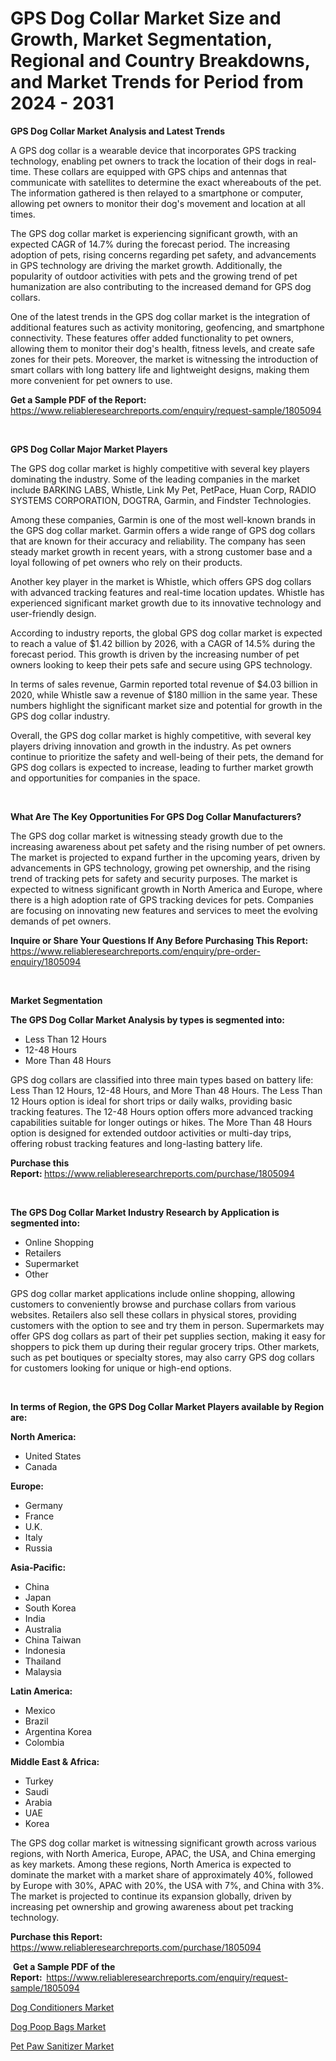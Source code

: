 <p><h1>GPS Dog Collar Market Size and Growth, Market Segmentation, Regional and Country Breakdowns, and Market Trends for Period from 2024 -  2031</h1></p><p><strong>GPS Dog Collar Market Analysis and Latest Trends</strong></p>
<p><p>A GPS dog collar is a wearable device that incorporates GPS tracking technology, enabling pet owners to track the location of their dogs in real-time. These collars are equipped with GPS chips and antennas that communicate with satellites to determine the exact whereabouts of the pet. The information gathered is then relayed to a smartphone or computer, allowing pet owners to monitor their dog's movement and location at all times.</p><p>The GPS dog collar market is experiencing significant growth, with an expected CAGR of 14.7% during the forecast period. The increasing adoption of pets, rising concerns regarding pet safety, and advancements in GPS technology are driving the market growth. Additionally, the popularity of outdoor activities with pets and the growing trend of pet humanization are also contributing to the increased demand for GPS dog collars.</p><p>One of the latest trends in the GPS dog collar market is the integration of additional features such as activity monitoring, geofencing, and smartphone connectivity. These features offer added functionality to pet owners, allowing them to monitor their dog's health, fitness levels, and create safe zones for their pets. Moreover, the market is witnessing the introduction of smart collars with long battery life and lightweight designs, making them more convenient for pet owners to use.</p></p>
<p><strong>Get a Sample PDF of the Report:&nbsp;</strong> <a href="https://www.reliableresearchreports.com/enquiry/request-sample/1805094">https://www.reliableresearchreports.com/enquiry/request-sample/1805094</a></p>
<p>&nbsp;</p>
<p><strong>GPS Dog Collar Major Market Players</strong></p>
<p><p>The GPS dog collar market is highly competitive with several key players dominating the industry. Some of the leading companies in the market include BARKING LABS, Whistle, Link My Pet, PetPace, Huan Corp, RADIO SYSTEMS CORPORATION, DOGTRA, Garmin, and Findster Technologies.</p><p>Among these companies, Garmin is one of the most well-known brands in the GPS dog collar market. Garmin offers a wide range of GPS dog collars that are known for their accuracy and reliability. The company has seen steady market growth in recent years, with a strong customer base and a loyal following of pet owners who rely on their products.</p><p>Another key player in the market is Whistle, which offers GPS dog collars with advanced tracking features and real-time location updates. Whistle has experienced significant market growth due to its innovative technology and user-friendly design.</p><p>According to industry reports, the global GPS dog collar market is expected to reach a value of $1.42 billion by 2026, with a CAGR of 14.5% during the forecast period. This growth is driven by the increasing number of pet owners looking to keep their pets safe and secure using GPS technology.</p><p>In terms of sales revenue, Garmin reported total revenue of $4.03 billion in 2020, while Whistle saw a revenue of $180 million in the same year. These numbers highlight the significant market size and potential for growth in the GPS dog collar industry.</p><p>Overall, the GPS dog collar market is highly competitive, with several key players driving innovation and growth in the industry. As pet owners continue to prioritize the safety and well-being of their pets, the demand for GPS dog collars is expected to increase, leading to further market growth and opportunities for companies in the space.</p></p>
<p>&nbsp;</p>
<p><strong>What Are The Key Opportunities For GPS Dog Collar Manufacturers?</strong></p>
<p><p>The GPS dog collar market is witnessing steady growth due to the increasing awareness about pet safety and the rising number of pet owners. The market is projected to expand further in the upcoming years, driven by advancements in GPS technology, growing pet ownership, and the rising trend of tracking pets for safety and security purposes. The market is expected to witness significant growth in North America and Europe, where there is a high adoption rate of GPS tracking devices for pets. Companies are focusing on innovating new features and services to meet the evolving demands of pet owners.</p></p>
<p><strong>Inquire or Share Your Questions If Any Before Purchasing This Report:</strong> <a href="https://www.reliableresearchreports.com/enquiry/pre-order-enquiry/1805094">https://www.reliableresearchreports.com/enquiry/pre-order-enquiry/1805094</a></p>
<p>&nbsp;</p>
<p><strong>Market Segmentation</strong></p>
<p><strong>The GPS Dog Collar Market Analysis by types is segmented into:</strong></p>
<p><ul><li>Less Than 12 Hours</li><li>12-48 Hours</li><li>More Than 48 Hours</li></ul></p>
<p><p>GPS dog collars are classified into three main types based on battery life: Less Than 12 Hours, 12-48 Hours, and More Than 48 Hours. The Less Than 12 Hours option is ideal for short trips or daily walks, providing basic tracking features. The 12-48 Hours option offers more advanced tracking capabilities suitable for longer outings or hikes. The More Than 48 Hours option is designed for extended outdoor activities or multi-day trips, offering robust tracking features and long-lasting battery life.</p></p>
<p><strong>Purchase this Report:&nbsp;</strong><a href="https://www.reliableresearchreports.com/purchase/1805094">https://www.reliableresearchreports.com/purchase/1805094</a></p>
<p>&nbsp;</p>
<p><strong>The GPS Dog Collar Market Industry Research by Application is segmented into:</strong></p>
<p><ul><li>Online Shopping</li><li>Retailers</li><li>Supermarket</li><li>Other</li></ul></p>
<p><p>GPS dog collar market applications include online shopping, allowing customers to conveniently browse and purchase collars from various websites. Retailers also sell these collars in physical stores, providing customers with the option to see and try them in person. Supermarkets may offer GPS dog collars as part of their pet supplies section, making it easy for shoppers to pick them up during their regular grocery trips. Other markets, such as pet boutiques or specialty stores, may also carry GPS dog collars for customers looking for unique or high-end options.</p></p>
<p>&nbsp;</p>
<p><strong>In terms of Region, the GPS Dog Collar Market Players available by Region are:</strong></p>
<p>
    <p> <strong> North America: </strong>
        <ul>
            <li>United States</li>
            <li>Canada</li>
        </ul>
        </p> 
    <p> <strong> Europe: </strong>
        <ul>
            <li>Germany</li>
            <li>France</li>
            <li>U.K.</li>
            <li>Italy</li>
            <li>Russia</li>
        </ul>
        </p> 
    <p> <strong> Asia-Pacific: </strong>
        <ul>
            <li>China</li>
            <li>Japan</li>
            <li>South Korea</li>
            <li>India</li>
            <li>Australia</li>
            <li>China Taiwan</li>
            <li>Indonesia</li>
            <li>Thailand</li>
            <li>Malaysia</li>
        </ul>
        </p> 
    <p> <strong> Latin America: </strong>
        <ul>
            <li>Mexico</li>
            <li>Brazil</li>
            <li>Argentina Korea</li>
            <li>Colombia</li>
        </ul>
        </p> 
    <p> <strong> Middle East & Africa: </strong>
        <ul>
            <li>Turkey</li>
            <li>Saudi</li>
            <li>Arabia</li>
            <li>UAE</li>
            <li>Korea</li>
        </ul>
    </p>
    </p>
<p><p>The GPS dog collar market is witnessing significant growth across various regions, with North America, Europe, APAC, the USA, and China emerging as key markets. Among these regions, North America is expected to dominate the market with a market share of approximately 40%, followed by Europe with 30%, APAC with 20%, the USA with 7%, and China with 3%. The market is projected to continue its expansion globally, driven by increasing pet ownership and growing awareness about pet tracking technology.</p></p>
<p><strong>Purchase this Report: </strong><a href="https://www.reliableresearchreports.com/purchase/1805094">https://www.reliableresearchreports.com/purchase/1805094</a></p>
<p>&nbsp;<strong>Get a Sample PDF of the Report:&nbsp;&nbsp;</strong><a href="https://www.reliableresearchreports.com/enquiry/request-sample/1805094">https://www.reliableresearchreports.com/enquiry/request-sample/1805094</a></p>
<p><strong></strong></p>
<p><p><a href="https://github.com/joannagoyvaerts/Market-Research-Report-List-1/blob/main/dog-conditioners-market.md">Dog Conditioners Market</a></p><p><a href="https://github.com/Hazelklievgspy6vdcsmu106w/Market-Research-Report-List-1/blob/main/dog-poop-bags-market.md">Dog Poop Bags Market</a></p><p><a href="https://github.com/lubmix/Market-Research-Report-List-1/blob/main/pet-paw-sanitizer-market.md">Pet Paw Sanitizer Market</a></p></p>